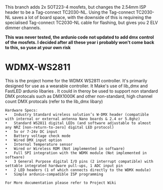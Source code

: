 This branch adds 2x SOT223-4 mosfets, but changes the 2.54mm ISP header to be a Tag-connect TC2030-NL. Using the Tag-connect TC2030-NL saves a lot of board space, with the downside of this is requireing the specialised Tag-connect TC2030-NL cable for flashing, but gives you 2 ELV dimmer channels. 

**This was never tested, the ardunio code not updated to add dmx control of the mosfets. I decided after all these year i probably won't come back to this, so yuse at your own risk**

# WDMX-WS2811
This is the project home for the WDMX WS2811 controller. It's primarily designed for use as a wearable controller.
It Make's use of lib_dmx and FastLED ardunio libaries . It could in theroy be used to support non standard DMX protocals such as DMX1000K and other non-standard, high channel count DMX protocals (refer to the lib_dmx libary)
	
	Hardware Specs:
	•	Industry Standard wireless solution’s W-DMX header (compatible with internal or external antenna Nano boards & 2.4 or 5.8ghz)
	•	Standard WS2811 digital LEDs (and software adjustable to almost any NRZ [non-return-to-zero] digital LED protocol)
	•	5v or 7-24v DC input
	•	Battery voltage check mode
	•	Wired DMX input option
	•	Internal Temperature sensor
	•	Wired or Wireless RDM (Not implemented in software)
	•	Full SPI integration with the WDMX module (Not implemented in software)
	•	3 General Purpose digital I/O pins (2 interrupt compatible) with settable integrated hardware pull-ups, 1 ADC input pin
	•	2 LED headers (1 of which connects directly to the WDMX module)
	• 	Simple ardunio-compadible ISP programming  

	For More documentation please refer to Project Wiki
